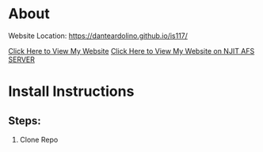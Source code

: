 # About
Website Location: https://danteardolino.github.io/is117/

[Click Here to View My Website](https://danteardolino.github.io/is117/)
[Click Here to View My Website on NJIT AFS SERVER](https://web.njit.edu/~dra24/is117sp21/docs/)
# Install Instructions
## Steps:
1. Clone Repo

